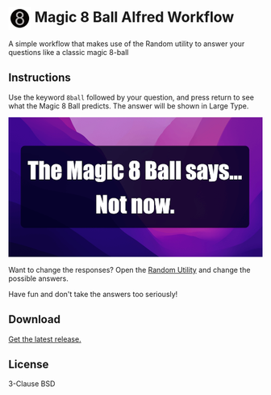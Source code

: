 # <img src='Workflow/icon.png' width='45' align='center' alt='icon'> Magic 8 Ball Alfred Workflow

A simple workflow that makes use of the Random utility to answer your questions like a classic magic 8-ball

## Instructions

Use the keyword `8ball` followed by your question, and press return to see what the Magic 8 Ball predicts. The answer will be shown in Large Type.

![Magic 8 Ball](/resources/magic-8ball.png?raw=true)

Want to change the responses? Open the [Random Utility](https://www.alfredapp.com/help/workflows/utilities/random/) and change the possible answers.

Have fun and don't take the answers too seriously!

## Download

[Get the latest release.](https://github.com/alfredapp/magic-8-ball-workflow/releases/latest/download/Magic.8.Ball.alfredworkflow)

## License

3-Clause BSD
